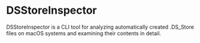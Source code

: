 # DSStoreInspector
DSStoreInspector is a CLI tool for analyzing automatically created .DS_Store files on macOS systems and examining their contents in detail.
